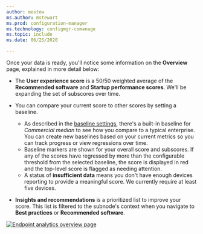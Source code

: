```yaml
---
author: mestew
ms.author: mstewart
ms.prod: configuration-manager
ms.technology: configmgr-comanage
ms.topic: include
ms.date: 06/25/2020

---
```

<!--Don't apply H2 in this include file since they are context driven by article-->
Once your data is ready, you'll notice some information on the **Overview** page, explained in more detail below:

- The **User experience score** is a 50/50 weighted average of the **Recommended software** and **Startup performance scores**. We'll be expanding the set of subscores over time.

- You can compare your current score to other scores by setting a baseline.
  - As described in the [baseline settings](settings.md#bkmk_baselines), there's a built-in baseline for *Commercial median* to see how you compare to a typical enterprise. You can create new baselines based on your current metrics so you can track progress or view regressions over time.
   - Baseline markers are shown for your overall score and subscores. If any of the scores have regressed by more than the configurable threshold from the selected baseline, the score is displayed in red and the top-level score is flagged as needing attention.
  - A status of **insufficient data** means you don't have enough devices reporting to provide a meaningful score. We currently require at least five devices.

- **Insights and recommendations** is a prioritized list to improve your score. This list is filtered to the subnode's context when you navigate to **Best practices** or **Recommended software**.

[![Endpoint analytics overview page](media/overview-page.png)](../media/overview-page.png#lightbox)